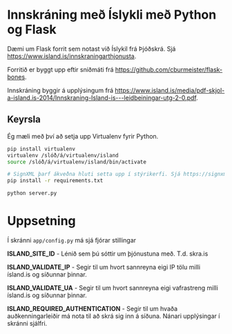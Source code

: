# Innskráning með Íslykli með Python og Flask
Dæmi um Flask forrit sem notast við Íslykil frá Þjóðskrá. Sjá https://www.island.is/innskraningarthjonusta.

Forritið er byggt upp eftir sniðmáti frá https://github.com/cburmeister/flask-bones.

Innskráning byggir á upplýsingum frá https://www.island.is/media/pdf-skjol-a-island.is-2014/Innskraning-Island-is---leidbeiningar-utg-2-0.pdf.

## Keyrsla

Ég mæli með því að setja upp Virtualenv fyrir Python.

```sh
pip install virtualenv
virtualenv /slóð/á/virtualenv/island
source /slóð/á/virtualenv/island/bin/activate

# SignXML þarf ákveðna hluti setta upp í stýrikerfi. Sjá https://signxml.readthedocs.org/en/latest/.
pip install -r requirements.txt

python server.py
```

# Uppsetning

Í skránni `app/config.py` má sjá fjórar stillingar

**ISLAND_SITE_ID** - Lénið sem þú sóttir um þjónustuna með. T.d. skra.is

**ISLAND_VALIDATE_IP** - Segir til um hvort sannreyna eigi IP tölu milli ísland.is og síðunnar þinnar.

**ISLAND_VALIDATE_UA** - Segir til um hvort sannreyna eigi vafrastreng milli ísland.is og síðunnar þinnar.

**ISLAND_REQUIRED_AUTHENTICATION** - Segir til um hvaða auðkenningarleiðir má nota til að skrá sig inn á síðuna. Nánari upplýsingar í skránni sjálfri.
